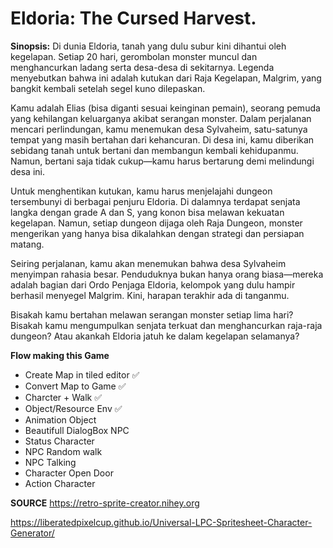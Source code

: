 # Eldoria: The Cursed Harvest.
**Sinopsis:**
Di dunia Eldoria, tanah yang dulu subur kini dihantui oleh kegelapan. Setiap 20 hari, gerombolan monster muncul dan menghancurkan ladang serta desa-desa di sekitarnya. Legenda menyebutkan bahwa ini adalah kutukan dari Raja Kegelapan, Malgrim, yang bangkit kembali setelah segel kuno dilepaskan.

Kamu adalah Elias (bisa diganti sesuai keinginan pemain), seorang pemuda yang kehilangan keluarganya akibat serangan monster. Dalam perjalanan mencari perlindungan, kamu menemukan desa Sylvaheim, satu-satunya tempat yang masih bertahan dari kehancuran. Di desa ini, kamu diberikan sebidang tanah untuk bertani dan membangun kembali kehidupanmu. Namun, bertani saja tidak cukup—kamu harus bertarung demi melindungi desa ini.

Untuk menghentikan kutukan, kamu harus menjelajahi dungeon tersembunyi di berbagai penjuru Eldoria. Di dalamnya terdapat senjata langka dengan grade A dan S, yang konon bisa melawan kekuatan kegelapan. Namun, setiap dungeon dijaga oleh Raja Dungeon, monster mengerikan yang hanya bisa dikalahkan dengan strategi dan persiapan matang.

Seiring perjalanan, kamu akan menemukan bahwa desa Sylvaheim menyimpan rahasia besar. Penduduknya bukan hanya orang biasa—mereka adalah bagian dari Ordo Penjaga Eldoria, kelompok yang dulu hampir berhasil menyegel Malgrim. Kini, harapan terakhir ada di tanganmu.

Bisakah kamu bertahan melawan serangan monster setiap lima hari? Bisakah kamu mengumpulkan senjata terkuat dan menghancurkan raja-raja dungeon? Atau akankah Eldoria jatuh ke dalam kegelapan selamanya?


**Flow making this Game**
- Create Map in tiled editor ✅
- Convert Map to Game ✅
- Charcter + Walk ✅
- Object/Resource Env ✅
- Animation Object
- Beautifull DialogBox NPC
- Status Character
- NPC Random walk
- NPC Talking
- Character Open Door
- Action Character


**SOURCE**
https://retro-sprite-creator.nihey.org

https://liberatedpixelcup.github.io/Universal-LPC-Spritesheet-Character-Generator/